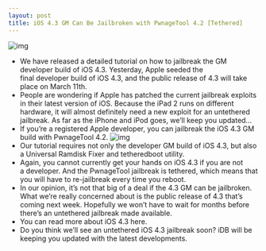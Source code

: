 ```yaml
---
layout: post
title: iOS 4.3 GM Can Be Jailbroken with PwnageTool 4.2 [Tethered]
---
```

![img](http://media.idownloadblog.com/wp-content/uploads/2011/03/iOS-4.3-unthetered-Jailbreak.jpeg)
* We have released a detailed tutorial on how to jailbreak the GM developer build of iOS 4.3. Yesterday, Apple seeded the final developer build of iOS 4.3, and the public release of 4.3 will take place on March 11th.
* People are wondering if Apple has patched the current jailbreak exploits in their latest version of iOS. Because the iPad 2 runs on different hardware, it will almost definitely need a new exploit for an untethered jailbreak. As far as the iPhone and iPod goes, we’ll keep you updated…
* If you’re a registered Apple developer, you can jailbreak the iOS 4.3 GM build with PwnageTool 4.2.
![img](http://media.idownloadblog.com/wp-content/uploads/2011/03/iOS-4.3-GM-Jailbreakjpeg.jpeg)
* Our tutorial requires not only the developer GM build of iOS 4.3, but also a Universal Ramdisk Fixer and tetheredboot utility.
* Again, you cannot currently get your hands on iOS 4.3 if you are not a developer. And the PwnageTool jailbreak is tethered, which means that you will have to re-jailbreak every time you reboot.
* In our opinion, it’s not that big of a deal if the 4.3 GM can be jailbroken. What we’re really concerned about is the public release of 4.3 that’s coming next week. Hopefully we won’t have to wait for months before there’s an untethered jailbreak made available.
* You can read more about iOS 4.3 here.
* Do you think we’ll see an untethered iOS 4.3 jailbreak soon? iDB will be keeping you updated with the latest developments.

